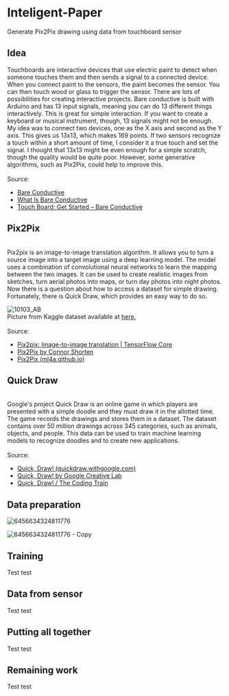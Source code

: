 # Inteligent-Paper
Generate Pix2Pix drawing using data from touchboard sensor
<h2> Idea </h2>
Touchboards are interactive devices that use electric paint to detect when someone touches them and then sends a signal to a connected device. When you connect paint to the sensors, the paint becomes the sensor. You can then touch wood or glass to trigger the sensor. There are lots of possibilities for creating interactive projects. Bare conductive is built with Arduino and has 13 input signals, meaning you can do 13 different things interactively. This is great for simple interaction. If you want to create a keyboard or musical instrument, though, 13 signals might not be enough. My idea was to connect two devices, one as the X axis and second as the Y axis. This gives us 13x13, which makes 169 points. If two sensors recognize a touch within a short amount of time, I consider it a true touch and set the signal. I thought that 13x13 might be even enough for a simple scratch, though the quality would be quite poor. However, some generative algorithms, such as Pix2Pix, could help to improve this.<br>
<br>
Source:<br>
<ul>
  <li> <a href="https://www.bareconductive.com/"> Bare Conductive</a></li>
  <li>  <a href="https://www.bareconductive.com/pages/what-is-bare-conductive">What Is Bare Conductive</a></li>
  <li>  <a href="https://www.bareconductive.com/pages/touch-board-get-started">Touch Board: Get Started – Bare Conductive</a></li>
</ul>  
<h2> Pix2Pix </h2>
<br>
Pix2pix is an image-to-image translation algorithm. It allows you to turn a source image into a target image using a deep learning model. The model uses a combination of convolutional neural networks to learn the mapping between the two images. It can be used to create realistic images from sketches, turn aerial photos into maps, or turn day photos into night photos. Now there is a question about how to access a dataset for simple drawing. Fortunately, there is Quick Draw, which provides an easy way to do so.<br>

![10103_AB](https://user-images.githubusercontent.com/40691316/215875303-5ba19288-9ca5-444a-b393-819a0291b6aa.jpg)
<br>
Picture from Kaggle dataset available at <a href="https://www.kaggle.com/datasets/vikramtiwari/pix2pix-dataset">here.</a> <br>
<br>
Source:
<ul>
  <li> <a href="https://www.tensorflow.org/tutorials/generative/pix2pix">Pix2pix: Image-to-image translation | TensorFlow Core</a></li>
  <li>  <a href="https://towardsdatascience.com/pix2pix-869c17900998">Pix2Pix by Connor Shorten </a></li>
  <li>  <a href="https://ml4a.github.io/guides/Pix2Pix/">Pix2Pix (ml4a.github.io)</a></li>
</ul>  
<h2> Quick Draw </h2>
<br>
Google's project Quick Draw is an online game in which players are presented with a simple doodle and they must draw it in the allotted time. The game records the drawings and stores them in a dataset. The dataset contains over 50 million drawings across 345 categories, such as animals, objects, and people. This data can be used to train machine learning models to recognize doodles and to create new applications.<br>
<br>
Source:<br>
<ul>
  <li> <a href="https://quickdraw.withgoogle.com/">Quick, Draw! (quickdraw.withgoogle.com)</a></li>
  <li>  <a href="https://experiments.withgoogle.com/quick-draw">Quick, Draw! by Google Creative Lab</a></li>
  <li>  <a href="https://thecodingtrain.com/challenges/122-quick-draw">Quick, Draw! / The Coding Train</a></li>
</ul>  
<h2> Data preparation </h2>

![6456634324811776](https://user-images.githubusercontent.com/40691316/215863505-edfd764a-0e36-47d9-9091-1deb0f0471b8.jpg)

![6456634324811776 - Copy](https://user-images.githubusercontent.com/40691316/215863552-c89f43ba-f5dd-45a8-b6d7-2d42690065f1.jpg)
<h2> Training </h2>
Test test
<h2> Data from sensor </h2>
Test test
<h2> Putting all together </h2>
Test test
<h2> Remaining work </h2>
Test test
